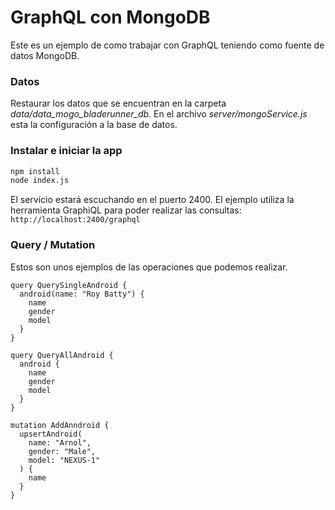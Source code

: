 # GraphQL con MongoDB
Este es un ejemplo de como trabajar con GraphQL teniendo como fuente de datos MongoDB.

### Datos
Restaurar los datos que se encuentran en la carpeta *data/data_mogo_bladerunner_db*.
En el archivo *server/mongoService.js* esta la configuración a la base de datos.

### Instalar e iniciar la app
```sh
npm install
node index.js
```

El servicio estará escuchando en el puerto 2400. El ejemplo utiliza la herramienta GraphiQL para poder realizar las consultas: ```http://localhost:2400/graphql```

### Query / Mutation
Estos son unos ejemplos de las operaciones que podemos realizar.
```
query QuerySingleAndroid {
  android(name: "Roy Batty") {
    name
    gender
    model
  }
}

query QueryAllAndroid {
  android {
    name
    gender
    model
  }
}

mutation AddAnndroid {
  upsertAndroid(
    name: "Arnol", 
    gender: "Male",
    model: "NEXUS-1"
  ) {
    name
  }
}
```
